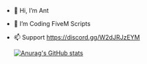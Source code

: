 - 👋 Hi, I’m Ant
- 👀 I’m Coding FiveM Scripts
- 📫 Support https://discord.gg/W2dJRJzEYM


  
  
  [![Anurag's GitHub stats](https://github-readme-stats.vercel.app/api?username=AntScriptss)](https://github.com/anuraghazra/github-readme-stats)

<!---
AntScriptss/AntScriptss is a ✨ special ✨ repository because its `README.md` (this file) appears on your GitHub profile.
You can click the Preview link to take a look at your changes.
--->
